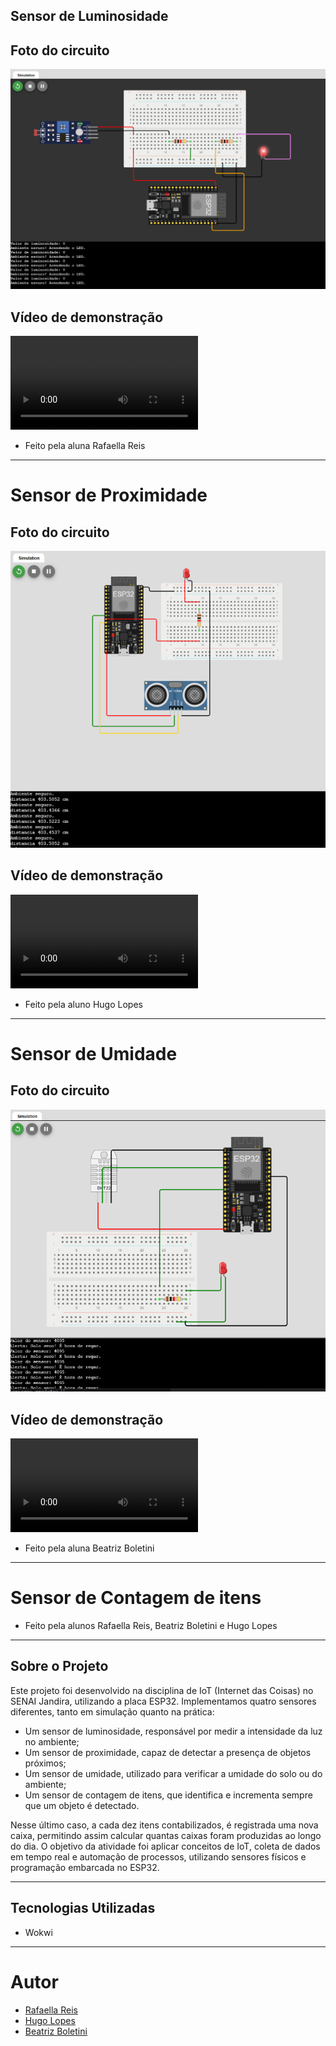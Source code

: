 ## Sensor de Luminosidade

## Foto do circuito
![](./sensor%20luminosidade/img/wokwi.png)
## Vídeo de demonstração
![](./sensor%20luminosidade/img/video_teste.mp4)

- Feito pela aluna Rafaella Reis

--- 

# Sensor de Proximidade 

## Foto do circuito
![](./sensor%20proximidade/img/image.png)
## Vídeo de demonstração
![](./sensor%20proximidade/img/video_teste.mp4)

- Feito pela aluno Hugo Lopes

---

# Sensor de Umidade

## Foto do circuito
![](./sensor%20de%20umidade/img/image.png)
## Vídeo de demonstração
![](./sensor%20de%20umidade/img/video_teste.mp4)

- Feito pela aluna Beatriz Boletini

---

# Sensor de Contagem de itens


- Feito pela alunos Rafaella Reis, Beatriz Boletini e Hugo Lopes

---

## Sobre o Projeto

Este projeto foi desenvolvido na disciplina de IoT (Internet das Coisas) no SENAI Jandira, utilizando a placa ESP32.
Implementamos quatro sensores diferentes, tanto em simulação quanto na prática: 
- Um sensor de luminosidade, responsável por medir a intensidade da luz no ambiente; 
- Um sensor de proximidade, capaz de detectar a presença de objetos próximos; 
- Um sensor de umidade, utilizado para verificar a umidade do solo ou do ambiente; 
- Um sensor de contagem de itens, que identifica e incrementa sempre que um objeto é detectado. 

Nesse último caso, a cada dez itens contabilizados, é registrada uma nova caixa, permitindo assim calcular quantas caixas foram produzidas ao longo do dia. O objetivo da atividade foi aplicar conceitos de IoT, coleta de dados em tempo real e automação de processos, utilizando sensores físicos e programação embarcada no ESP32.

---

## Tecnologias Utilizadas 

- Wokwi

---

# Autor 

- [Rafaella Reis](https://github.com/faellareis)
- [Hugo Lopes](https://github.com/huguinz)
- [Beatriz Boletini](https://github.com/boletini)
